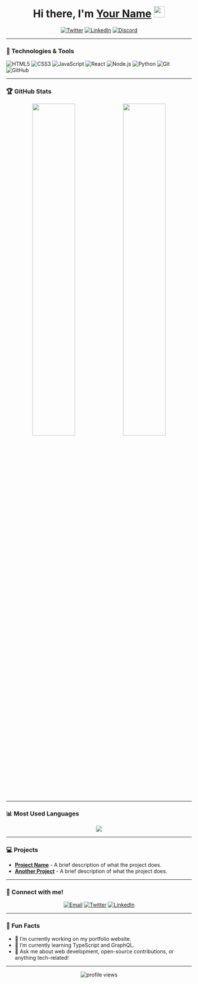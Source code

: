 <!-- Header with animated waving hand -->
<h1 align="center">Hi there, I'm <a href="https://github.com/AryanPlayz69">Your Name</a> <img src="https://media.giphy.com/media/hvRJCLFzcasrR4ia7z/giphy.gif" width="30px"></h1>

<!-- Typing animation -->
<p align="center">
  <a href="https://github.com/AryanPlayz69">
  </a>
</p>

<!-- Badges for social media and tools -->
<p align="center">
  <a href="https://twitter.com/yourusername"><img alt="Twitter" title="Twitter" src="https://img.shields.io/badge/-Twitter-blue?style=flat-square&logo=twitter&logoColor=white"/></a>
  <a href="https://linkedin.com/in/yourusername"><img alt="LinkedIn" title="LinkedIn" src="https://img.shields.io/badge/-LinkedIn-blue?style=flat-square&logo=linkedin&logoColor=white"/></a>
  <a href="https://discord.gg/yourserver"><img alt="Discord" title="Discord" src="https://img.shields.io/badge/-Discord-7289DA?style=flat-square&logo=discord&logoColor=white"/></a>
</p>

---

### 🔧 Technologies & Tools
![HTML5](https://img.shields.io/badge/-HTML5-E34F26?style=flat-square&logo=html5&logoColor=white)
![CSS3](https://img.shields.io/badge/-CSS3-1572B6?style=flat-square&logo=css3)
![JavaScript](https://img.shields.io/badge/-JavaScript-F7DF1E?style=flat-square&logo=javascript&logoColor=black)
![React](https://img.shields.io/badge/-React-61DAFB?style=flat-square&logo=react&logoColor=black)
![Node.js](https://img.shields.io/badge/-Node.js-339933?style=flat-square&logo=node.js&logoColor=white)
![Python](https://img.shields.io/badge/-Python-3776AB?style=flat-square&logo=python&logoColor=white)
![Git](https://img.shields.io/badge/-Git-F05032?style=flat-square&logo=git&logoColor=white)
![GitHub](https://img.shields.io/badge/-GitHub-181717?style=flat-square&logo=github)

---

### 🏆 GitHub Stats

<p align="center">
  <img width="48%" src="https://github-readme-stats.vercel.app/api?username=your-username&show_icons=true&theme=radical" />
  <img width="48%" src="https://github-readme-streak-stats.herokuapp.com/?user=your-username&theme=radical" />
</p>

---

### 📊 Most Used Languages

<p align="center">
  <img src="https://github-readme-stats.vercel.app/api/top-langs/?username=your-username&layout=compact&theme=radical" />
</p>

---

### 💻 Projects

- **[Project Name](https://github.com/your-username/project-name)** - A brief description of what the project does.
- **[Another Project](https://github.com/your-username/another-project)** - A brief description of what the project does.

---

### 💬 Connect with me!

<p align="center">
  <a href="mailto:your-email@example.com"><img alt="Email" src="https://img.shields.io/badge/-Email-D14836?style=flat-square&logo=gmail&logoColor=white"/></a>
  <a href="https://twitter.com/yourusername"><img alt="Twitter" src="https://img.shields.io/badge/-Twitter-1DA1F2?style=flat-square&logo=twitter&logoColor=white"/></a>
  <a href="https://linkedin.com/in/yourusername"><img alt="LinkedIn" src="https://img.shields.io/badge/-LinkedIn-0077B5?style=flat-square&logo=linkedin&logoColor=white"/></a>
</p>

---

### 🎨 Fun Facts

- 🔭 I’m currently working on my portfolio website.
- 🌱 I’m currently learning TypeScript and GraphQL.
- 💬 Ask me about web development, open-source contributions, or anything tech-related!

---

<p align="center">
  <img src="https://komarev.com/ghpvc/?username=your-username&style=flat-square&color=blue" alt="profile views"/>
</p>
